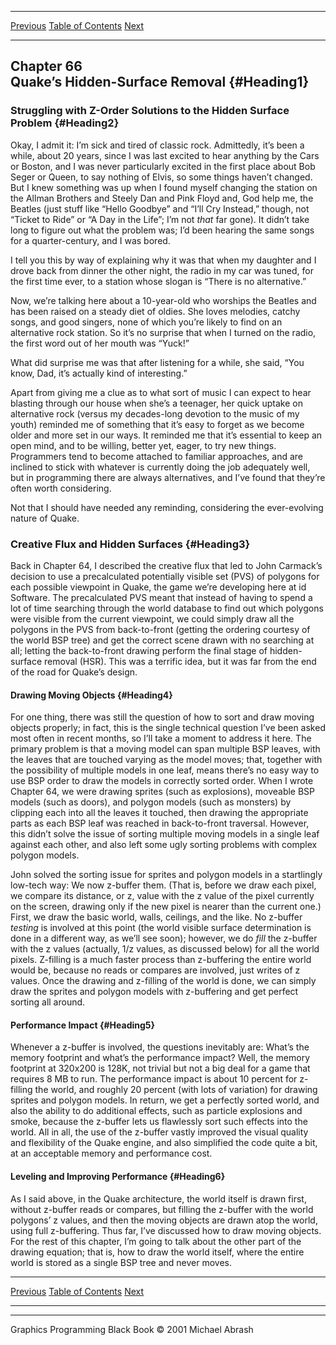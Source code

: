   ------------------------ --------------------------------- --------------------
  [Previous](65-04.html)   [Table of Contents](index.html)   [Next](66-02.html)
  ------------------------ --------------------------------- --------------------

Chapter 66\
 Quake’s Hidden-Surface Removal {#Heading1}
-------------------------------

### Struggling with Z-Order Solutions to the Hidden Surface Problem {#Heading2}

Okay, I admit it: I’m sick and tired of classic rock. Admittedly, it’s
been a while, about 20 years, since I was last excited to hear anything
by the Cars or Boston, and I was never particularly excited in the first
place about Bob Seger or Queen, to say nothing of Elvis, so some things
haven’t changed. But I knew something was up when I found myself
changing the station on the Allman Brothers and Steely Dan and Pink
Floyd and, God help me, the Beatles (just stuff like “Hello Goodbye” and
“I’ll Cry Instead,” though, not “Ticket to Ride” or “A Day in the Life”;
I’m not *that* far gone). It didn’t take long to figure out what the
problem was; I’d been hearing the same songs for a quarter-century, and
I was bored.

I tell you this by way of explaining why it was that when my daughter
and I drove back from dinner the other night, the radio in my car was
tuned, for the first time ever, to a station whose slogan is “There is
no alternative.”

Now, we’re talking here about a 10-year-old who worships the Beatles and
has been raised on a steady diet of oldies. She loves melodies, catchy
songs, and good singers, none of which you’re likely to find on an
alternative rock station. So it’s no surprise that when I turned on the
radio, the first word out of her mouth was “Yuck!”

What did surprise me was that after listening for a while, she said,
“You know, Dad, it’s actually kind of interesting.”

Apart from giving me a clue as to what sort of music I can expect to
hear blasting through our house when she’s a teenager, her quick uptake
on alternative rock (versus my decades-long devotion to the music of my
youth) reminded me of something that it’s easy to forget as we become
older and more set in our ways. It reminded me that it’s essential to
keep an open mind, and to be willing, better yet, eager, to try new
things. Programmers tend to become attached to familiar approaches, and
are inclined to stick with whatever is currently doing the job
adequately well, but in programming there are always alternatives, and
I’ve found that they’re often worth considering.

Not that I should have needed any reminding, considering the
ever-evolving nature of Quake.

### Creative Flux and Hidden Surfaces {#Heading3}

Back in Chapter 64, I described the creative flux that led to John
Carmack’s decision to use a precalculated potentially visible set (PVS)
of polygons for each possible viewpoint in Quake, the game we’re
developing here at id Software. The precalculated PVS meant that instead
of having to spend a lot of time searching through the world database to
find out which polygons were visible from the current viewpoint, we
could simply draw all the polygons in the PVS from back-to-front
(getting the ordering courtesy of the world BSP tree) and get the
correct scene drawn with no searching at all; letting the back-to-front
drawing perform the final stage of hidden-surface removal (HSR). This
was a terrific idea, but it was far from the end of the road for Quake’s
design.

#### Drawing Moving Objects {#Heading4}

For one thing, there was still the question of how to sort and draw
moving objects properly; in fact, this is the single technical question
I’ve been asked most often in recent months, so I’ll take a moment to
address it here. The primary problem is that a moving model can span
multiple BSP leaves, with the leaves that are touched varying as the
model moves; that, together with the possibility of multiple models in
one leaf, means there’s no easy way to use BSP order to draw the models
in correctly sorted order. When I wrote Chapter 64, we were drawing
sprites (such as explosions), moveable BSP models (such as doors), and
polygon models (such as monsters) by clipping each into all the leaves
it touched, then drawing the appropriate parts as each BSP leaf was
reached in back-to-front traversal. However, this didn’t solve the issue
of sorting multiple moving models in a single leaf against each other,
and also left some ugly sorting problems with complex polygon models.

John solved the sorting issue for sprites and polygon models in a
startlingly low-tech way: We now z-buffer them. (That is, before we draw
each pixel, we compare its distance, or z, value with the z value of the
pixel currently on the screen, drawing only if the new pixel is nearer
than the current one.) First, we draw the basic world, walls, ceilings,
and the like. No z-buffer *testing* is involved at this point (the world
visible surface determination is done in a different way, as we’ll see
soon); however, we do *fill* the z-buffer with the z values (actually,
1/z values, as discussed below) for all the world pixels. Z-filling is a
much faster process than z-buffering the entire world would be, because
no reads or compares are involved, just writes of z values. Once the
drawing and z-filling of the world is done, we can simply draw the
sprites and polygon models with z-buffering and get perfect sorting all
around.

#### Performance Impact {#Heading5}

Whenever a z-buffer is involved, the questions inevitably are: What’s
the memory footprint and what’s the performance impact? Well, the memory
footprint at 320x200 is 128K, not trivial but not a big deal for a game
that requires 8 MB to run. The performance impact is about 10 percent
for z-filling the world, and roughly 20 percent (with lots of variation)
for drawing sprites and polygon models. In return, we get a perfectly
sorted world, and also the ability to do additional effects, such as
particle explosions and smoke, because the z-buffer lets us flawlessly
sort such effects into the world. All in all, the use of the z-buffer
vastly improved the visual quality and flexibility of the Quake engine,
and also simplified the code quite a bit, at an acceptable memory and
performance cost.

#### Leveling and Improving Performance {#Heading6}

As I said above, in the Quake architecture, the world itself is drawn
first, without z-buffer reads or compares, but filling the z-buffer with
the world polygons’ z values, and then the moving objects are drawn atop
the world, using full z-buffering. Thus far, I’ve discussed how to draw
moving objects. For the rest of this chapter, I’m going to talk about
the other part of the drawing equation; that is, how to draw the world
itself, where the entire world is stored as a single BSP tree and never
moves.

  ------------------------ --------------------------------- --------------------
  [Previous](65-04.html)   [Table of Contents](index.html)   [Next](66-02.html)
  ------------------------ --------------------------------- --------------------

* * * * *

Graphics Programming Black Book © 2001 Michael Abrash
